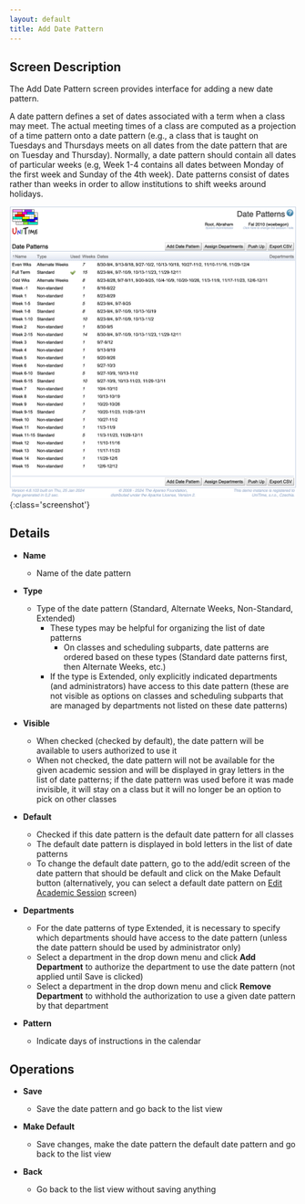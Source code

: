 ```yaml
---
layout: default
title: Add Date Pattern
---
```



## Screen Description


 The Add Date Pattern screen provides interface for adding a new date pattern.


 A date pattern defines a set of dates associated with a term when a class may meet. The actual meeting times of a class are computed as a projection of a time pattern onto a date pattern (e.g., a class that is taught on Tuesdays and Thursdays meets on all dates from the date pattern that are on Tuesday and Thursday). Normally, a date pattern should contain all dates of particular weeks (e.g, Week 1-4 contains all dates between Monday of the first week and Sunday of the 4th week). Date patterns consist of dates rather than weeks in order to allow institutions to shift weeks around holidays.

![Add Date Pattern](images/add-date-pattern.png){:class='screenshot'}

## Details

* **Name**
	* Name of the date pattern

* **Type**
	* Type of the date pattern (Standard, Alternate Weeks, Non-Standard, Extended)
		* These types may be helpful for organizing the list of date patterns
			* On classes and scheduling subparts, date patterns are ordered based on these types (Standard date patterns first, then Alternate Weeks, etc.)
		* If the type is Extended, only explicitly indicated departments (and administrators) have access to this date pattern (these are not visible as options on classes and scheduling subparts that are managed by departments not listed on these date patterns)

* **Visible**
	* When checked (checked by default), the date pattern will be available to users authorized to use it
	* When not checked, the date pattern will not be available for the given academic session and will be displayed in gray letters in the list of date patterns; if the date pattern was used before it was made invisible, it will stay on a class but it will no longer be an option to pick on other classes

* **Default**
	* Checked if this date pattern is the default date pattern for all classes
	* The default date pattern is displayed in bold letters in the list of date patterns
	* To change the default date pattern, go to the add/edit screen of the date pattern that should be default and click on the Make Default button (alternatively, you can select a default date pattern on [Edit Academic Session](edit-academic-session) screen)

* **Departments**
	* For the date patterns of type Extended, it is necessary to specify which departments should have access to the date pattern (unless the date pattern should be used by administrator only)
	* Select a department in the drop down menu and click **Add Department** to authorize the department to use the date pattern (not applied until Save is clicked)
	* Select a department in the drop down menu and click **Remove Department** to withhold the authorization to use a given date pattern by that department

* **Pattern**
	* Indicate days of instructions in the calendar

## Operations

* **Save**
	* Save the date pattern and go back to the list view

* **Make Default**
	* Save changes, make the date pattern the default date pattern and go back to the list view

* **Back**
	* Go back to the list view without saving anything



